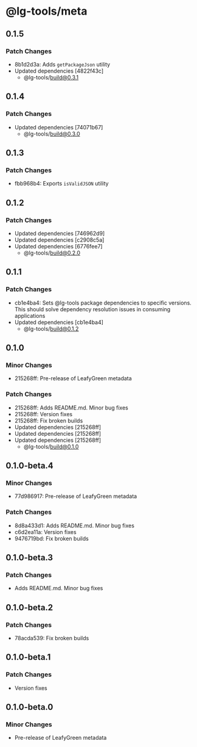 # @lg-tools/meta

## 0.1.5

### Patch Changes

- 8b1d2d3a: Adds `getPackageJson` utility
- Updated dependencies [4822f43c]
  - @lg-tools/build@0.3.1

## 0.1.4

### Patch Changes

- Updated dependencies [74071b67]
  - @lg-tools/build@0.3.0

## 0.1.3

### Patch Changes

- fbb968b4: Exports `isValidJSON` utility

## 0.1.2

### Patch Changes

- Updated dependencies [746962d9]
- Updated dependencies [c2908c5a]
- Updated dependencies [6776fee7]
  - @lg-tools/build@0.2.0

## 0.1.1

### Patch Changes

- cb1e4ba4: Sets @lg-tools package dependencies to specific versions.
  This should solve dependency resolution issues in consuming applications
- Updated dependencies [cb1e4ba4]
  - @lg-tools/build@0.1.2

## 0.1.0

### Minor Changes

- 215268ff: Pre-release of LeafyGreen metadata

### Patch Changes

- 215268ff: Adds README.md. Minor bug fixes
- 215268ff: Version fixes
- 215268ff: Fix broken builds
- Updated dependencies [215268ff]
- Updated dependencies [215268ff]
- Updated dependencies [215268ff]
  - @lg-tools/build@0.1.0

## 0.1.0-beta.4

### Minor Changes

- 77d986917: Pre-release of LeafyGreen metadata

### Patch Changes

- 8d8a433d1: Adds README.md. Minor bug fixes
- c6d2ea11a: Version fixes
- 9476719bd: Fix broken builds

## 0.1.0-beta.3

### Patch Changes

- Adds README.md. Minor bug fixes

## 0.1.0-beta.2

### Patch Changes

- 78acda539: Fix broken builds

## 0.1.0-beta.1

### Patch Changes

- Version fixes

## 0.1.0-beta.0

### Minor Changes

- Pre-release of LeafyGreen metadata
